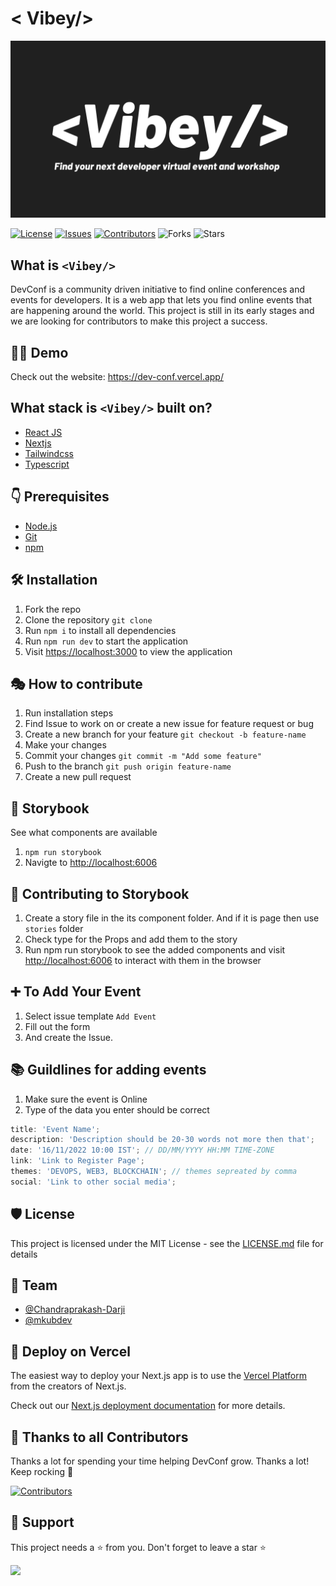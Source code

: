 # < Vibey/>

[![DEVCONF BANNER](/public/static/gh_banner.png)](https://dev-conf.vercel.app/)

[![License](https://img.shields.io/badge/License-MIT-green.svg)](https://opensource.org/licenses/mit/) [![Issues](https://img.shields.io/github/issues/WebXDAO/DevConf)](https://github.com/WebXDAO/DevConf/issues) [![Contributors](https://img.shields.io/github/contributors/WebXDAO/DevConf)](https://github.com/WebXDAO/DevConf/graphs/contributors) ![Forks](https://img.shields.io/github/forks/WebXDAO/DevConf) ![Stars](https://img.shields.io/github/stars/WebXDAO/DevConf)

## What is `<Vibey/>`

DevConf is a community driven initiative to find online conferences and events for developers. It is a web app that lets you find online events that are happening around the world. This project is still in its early stages and we are looking for contributors to make this project a success.

## 👨‍💻 Demo

Check out the website: <https://dev-conf.vercel.app/>

## What stack is `<Vibey/>` built on?

- [React JS](hhttps://reactjs.org/)
- [Nextjs](https://nextjs.org/)
- [Tailwindcss](https://tailwindcss.com/)
- [Typescript](https://www.typescriptlang.org/)

## 👇 Prerequisites

- [Node.js](https://nodejs.org/en/)
- [Git](https://git-scm.com/)
- [npm](https://www.npmjs.com/)

## 🛠️ Installation

1. Fork the repo
2. Clone the repository `git clone`
3. Run `npm i` to install all dependencies
4. Run `npm run dev` to start the application
5. Visit <https://localhost:3000> to view the application

## 🎭 How to contribute

1. Run installation steps
2. Find Issue to work on or create a new issue for feature request or bug
3. Create a new branch for your feature `git checkout -b feature-name`
4. Make your changes
5. Commit your changes `git commit -m "Add some feature"`
6. Push to the branch `git push origin feature-name`
7. Create a new pull request

## 📒 Storybook

See what components are available

1. `npm run storybook`
2. Navigte to <http://localhost:6006>

## 🎉 Contributing to Storybook

1. Create a story file in the its component folder. And if it is page then use `stories` folder
2. Check type for the Props and add them to the story
3. Run npm run storybook to see the added components and visit <http://localhost:6006> to interact with them in the browser

## ➕ To Add Your Event

1. Select issue template `Add Event`
2. Fill out the form
3. And create the Issue.

## 📚 Guildlines for adding events

1. Make sure the event is Online
2. Type of the data you enter should be correct

```js
title: 'Event Name';
description: 'Description should be 20-30 words not more then that';
date: '16/11/2022 10:00 IST'; // DD/MM/YYYY HH:MM TIME-ZONE
link: 'Link to Register Page';
themes: 'DEVOPS, WEB3, BLOCKCHAIN'; // themes sepreated by comma
social: 'Link to other social media';
```

## 🛡️ License

This project is licensed under the MIT License - see the [LICENSE.md](./LICENSE) file for details

## 👥 Team

- [@Chandraprakash-Darji](https://github.com/Chandraprakash-Darji)
- [@mkubdev](https://github.com/mkubdev)

## 🚀 Deploy on Vercel

The easiest way to deploy your Next.js app is to use the [Vercel Platform](https://vercel.com/new?utm_medium=default-template&filter=next.js&utm_source=create-next-app&utm_campaign=create-next-app-readme) from the creators of Next.js.

Check out our [Next.js deployment documentation](https://nextjs.org/docs/deployment) for more details.

## 💪 Thanks to all Contributors

Thanks a lot for spending your time helping DevConf grow. Thanks a lot! Keep rocking 🍻

[![Contributors](https://contrib.rocks/image?repo=WebXDAO/DevConf)](https://github.com/WebXDAO/DevConf/graphs/contributors)

## 🙏 Support

This project needs a ⭐️ from you. Don't forget to leave a star ⭐️

![](https://camo.githubusercontent.com/37b009b52b3a9af7886f52e75cd76d1b32fef331ab1dc2108089c0ced0b7635f/68747470733a2f2f7777772e6461746f636d732d6173736574732e636f6d2f33313034392f313631383938333239372d706f77657265642d62792d76657263656c2e737667)
